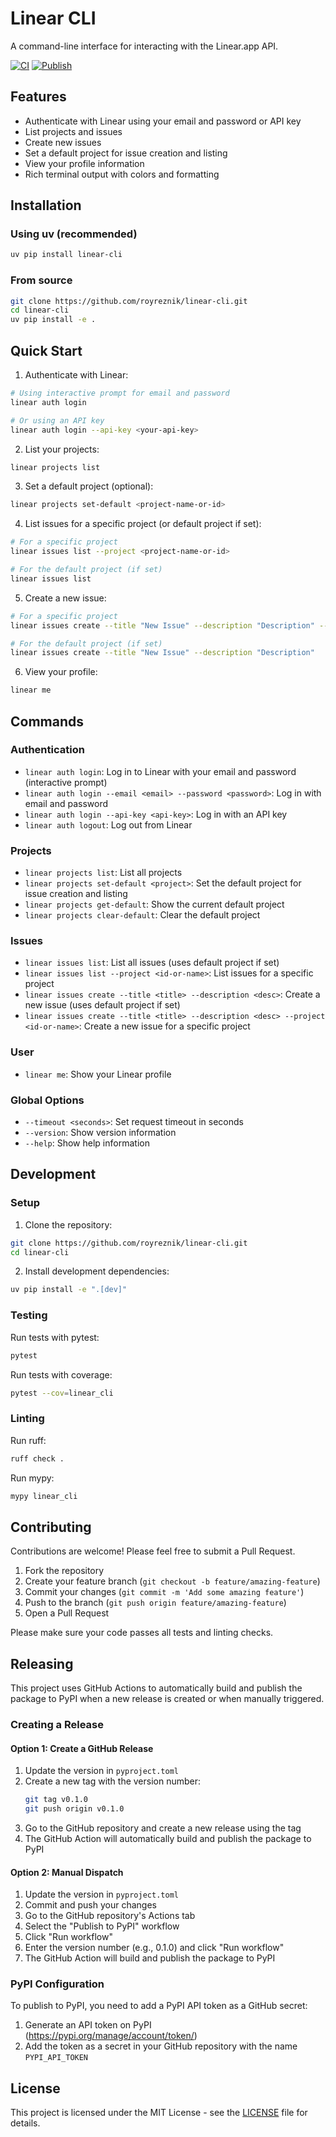 # Linear CLI

A command-line interface for interacting with the Linear.app API.

[![CI](https://github.com/royreznik/linear-cli/actions/workflows/ci.yml/badge.svg)](https://github.com/royreznik/linear-cli/actions/workflows/ci.yml)
[![Publish](https://github.com/royreznik/linear-cli/actions/workflows/publish.yml/badge.svg)](https://github.com/royreznik/linear-cli/actions/workflows/publish.yml)

## Features

- Authenticate with Linear using your email and password or API key
- List projects and issues
- Create new issues
- Set a default project for issue creation and listing
- View your profile information
- Rich terminal output with colors and formatting

## Installation

### Using uv (recommended)

```bash
uv pip install linear-cli
```

### From source

```bash
git clone https://github.com/royreznik/linear-cli.git
cd linear-cli
uv pip install -e .
```

## Quick Start

1. Authenticate with Linear:

```bash
# Using interactive prompt for email and password
linear auth login

# Or using an API key
linear auth login --api-key <your-api-key>
```

2. List your projects:

```bash
linear projects list
```

3. Set a default project (optional):

```bash
linear projects set-default <project-name-or-id>
```

4. List issues for a specific project (or default project if set):

```bash
# For a specific project
linear issues list --project <project-name-or-id>

# For the default project (if set)
linear issues list
```

5. Create a new issue:

```bash
# For a specific project
linear issues create --title "New Issue" --description "Description" --project <project-name-or-id>

# For the default project (if set)
linear issues create --title "New Issue" --description "Description"
```

6. View your profile:

```bash
linear me
```

## Commands

### Authentication

- `linear auth login`: Log in to Linear with your email and password (interactive prompt)
- `linear auth login --email <email> --password <password>`: Log in with email and password
- `linear auth login --api-key <api-key>`: Log in with an API key
- `linear auth logout`: Log out from Linear

### Projects

- `linear projects list`: List all projects
- `linear projects set-default <project>`: Set the default project for issue creation and listing
- `linear projects get-default`: Show the current default project
- `linear projects clear-default`: Clear the default project

### Issues

- `linear issues list`: List all issues (uses default project if set)
- `linear issues list --project <id-or-name>`: List issues for a specific project
- `linear issues create --title <title> --description <desc>`: Create a new issue (uses default project if set)
- `linear issues create --title <title> --description <desc> --project <id-or-name>`: Create a new issue for a specific project

### User

- `linear me`: Show your Linear profile

### Global Options

- `--timeout <seconds>`: Set request timeout in seconds
- `--version`: Show version information
- `--help`: Show help information

## Development

### Setup

1. Clone the repository:

```bash
git clone https://github.com/royreznik/linear-cli.git
cd linear-cli
```

2. Install development dependencies:

```bash
uv pip install -e ".[dev]"
```

### Testing

Run tests with pytest:

```bash
pytest
```

Run tests with coverage:

```bash
pytest --cov=linear_cli
```

### Linting

Run ruff:

```bash
ruff check .
```

Run mypy:

```bash
mypy linear_cli
```

## Contributing

Contributions are welcome! Please feel free to submit a Pull Request.

1. Fork the repository
2. Create your feature branch (`git checkout -b feature/amazing-feature`)
3. Commit your changes (`git commit -m 'Add some amazing feature'`)
4. Push to the branch (`git push origin feature/amazing-feature`)
5. Open a Pull Request

Please make sure your code passes all tests and linting checks.

## Releasing

This project uses GitHub Actions to automatically build and publish the package to PyPI when a new release is created or when manually triggered.

### Creating a Release

#### Option 1: Create a GitHub Release

1. Update the version in `pyproject.toml`
2. Create a new tag with the version number:
   ```bash
   git tag v0.1.0
   git push origin v0.1.0
   ```
3. Go to the GitHub repository and create a new release using the tag
4. The GitHub Action will automatically build and publish the package to PyPI

#### Option 2: Manual Dispatch

1. Update the version in `pyproject.toml`
2. Commit and push your changes
3. Go to the GitHub repository's Actions tab
4. Select the "Publish to PyPI" workflow
5. Click "Run workflow"
6. Enter the version number (e.g., 0.1.0) and click "Run workflow"
7. The GitHub Action will build and publish the package to PyPI

### PyPI Configuration

To publish to PyPI, you need to add a PyPI API token as a GitHub secret:

1. Generate an API token on PyPI (https://pypi.org/manage/account/token/)
2. Add the token as a secret in your GitHub repository with the name `PYPI_API_TOKEN`

## License

This project is licensed under the MIT License - see the [LICENSE](LICENSE) file for details.
